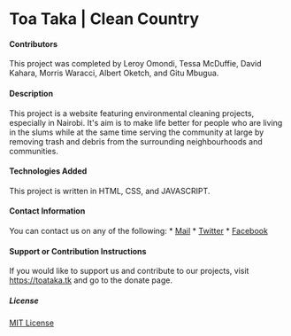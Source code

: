 # Toa Taka | Clean Country

#### Contributors
  This project was completed by Leroy Omondi, Tessa McDuffie, David Kahara,
Morris Waracci, Albert Oketch, and Gitu Mbugua.

#### Description
  This project is a website featuring environmental cleaning projects, especially
in Nairobi. It's aim is to make life better for people who are living in the slums
while at the same time serving the community at large by removing trash and debris
from the surrounding neighbourhoods and communities.

#### Technologies Added
  This project is written in HTML, CSS, and JAVASCRIPT.

#### Contact Information
  You can contact us on any of the following:
    * [Mail](toatakacleancounty@gmail.com)
    * [Twitter](https://twitter.com/toa_taka)
    * [Facebook](https://www.facebook.com/toataka/)

#### Support or Contribution Instructions
  If you would like to support us and contribute to our projects, visit https://toataka.tk
and go to the donate page.

##### License
  [MIT License](license)
